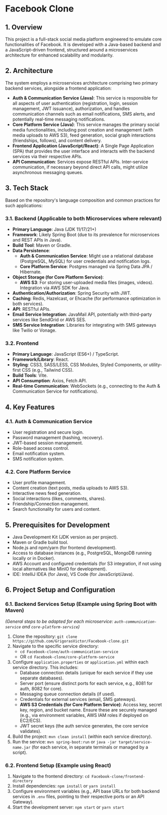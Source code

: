 # Facebook Clone

## 1. Overview

This project is a full-stack social media platform engineered to emulate core functionalities of Facebook. It is developed with a Java-based backend and a JavaScript-driven frontend, structured around a microservices architecture for enhanced scalability and modularity.

## 2. Architecture

The system employs a microservices architecture comprising two primary backend services, alongside a frontend application:

*   **Auth & Communication Service (Java)**: This service is responsible for all aspects of user authentication (registration, login, session management, JWT issuance), authorization, and handles communication channels such as email notifications, SMS alerts, and potentially real-time messaging notifications.
*   **Core Platform Service (Java)**: This service manages the primary social media functionalities, including post creation and management (with media uploads to AWS S3), feed generation, social graph interactions (friendships, follows), and content delivery.
*   **Frontend Application (JavaScript/React)**: A Single Page Application (SPA) that provides the user interface and interacts with the backend services via their respective APIs.
*   **API Communication**: Services expose RESTful APIs. Inter-service communication, if necessary beyond direct API calls, might utilize asynchronous messaging queues.

## 3. Tech Stack

Based on the repository's language composition and common practices for such applications:

### 3.1. Backend (Applicable to both Microservices where relevant)
*   **Primary Language**: Java (JDK 11/17/21+)
*   **Framework**: Likely Spring Boot (due to its prevalence for microservices and REST APIs in Java).
*   **Build Tool**: Maven or Gradle.
*   **Data Persistence**:
    *   **Auth & Communication Service**: Might use a relational database (PostgreSQL, MySQL) for user credentials and notification logs.
    *   **Core Platform Service**: Postgres managed via Spring Data JPA / Hibernate.
*   **Object Storage (for Core Platform Service)**:
    *   **AWS S3**: For storing user-uploaded media files (images, videos). Integration via AWS SDK for Java.
*   **Authentication/Authorization**: Spring Security with JWT.
*   **Caching**: Redis, Hazelcast, or Ehcache (for performance optimization in both services).
*   **API**: RESTful APIs.
*   **Email Service Integration**: JavaMail API, potentially with third-party services like SendGrid or AWS SES.
*   **SMS Service Integration**: Libraries for integrating with SMS gateways like Twilio or Vonage.

### 3.2. Frontend
*   **Primary Language**: JavaScript (ES6+) / TypeScript.
*   **Framework/Library**: React.
*   **Styling**: CSS3, SASS/LESS, CSS Modules, Styled Components, or utility-first CSS (e.g., Tailwind CSS).
*   **Build Tools**: Vite.
*   **API Consumption**: Axios, Fetch API.
*   **Real-time Communication**: WebSockets (e.g., connecting to the Auth & Communication Service for notifications).

## 4. Key Features

### 4.1. Auth & Communication Service
*   User registration and secure login.
*   Password management (hashing, recovery).
*   JWT-based session management.
*   Role-based access control.
*   Email notification system.
*   SMS notification system.

### 4.2. Core Platform Service
*   User profile management.
*   Content creation (text posts, media uploads to AWS S3).
*   Interactive news feed generation.
*   Social interactions (likes, comments, shares).
*   Friendship/Connection management.
*   Search functionality for users and content.

## 5. Prerequisites for Development
*   Java Development Kit (JDK version as per project).
*   Maven or Gradle build tool.
*   Node.js and npm/yarn (for frontend development).
*   Access to database instances (e.g., PostgreSQL, MongoDB running locally or in Docker).
*   AWS Account and configured credentials (for S3 integration, if not using local alternatives like MinIO for development).
*   IDE: IntelliJ IDEA (for Java), VS Code (for JavaScript/Java).

## 6. Project Setup and Configuration

### 6.1. Backend Services Setup (Example using Spring Boot with Maven)
*(General steps to be adapted for each microservice: `auth-communication-service` and `core-platform-service`)*

1.  Clone the repository: `git clone https://github.com/GrigorasVictor/Facebook-clone.git`
2.  Navigate to the specific service directory:
    *   `cd Facebook-clone/auth-communication-service`
    *   OR `cd Facebook-clone/core-platform-service`
3.  Configure `application.properties` or `application.yml` within each service directory. This includes:
    *   Database connection details (unique for each service if they use separate databases).
    *   Server port (ensure distinct ports for each service, e.g., 8081 for auth, 8082 for core).
    *   Messaging queue connection details (if used).
    *   Credentials for external services (email, SMS gateways).
    *   **AWS S3 Credentials (for Core Platform Service)**: Access key, secret key, region, and bucket name. Ensure these are securely managed (e.g., via environment variables, AWS IAM roles if deployed on EC2/ECS).
    *   JWT secret keys (the auth service generates, the core service validates).
4.  Build the project: `mvn clean install` (within each service directory).
5.  Run the service: `mvn spring-boot:run` or `java -jar target/service-name.jar` (for each service, in separate terminals or managed by a script).

### 6.2. Frontend Setup (Example using React)
1.  Navigate to the frontend directory: `cd Facebook-clone/frontend-directory`
2.  Install dependencies: `npm install` or `yarn install`
3.  Configure environment variables (e.g., API base URLs for both backend services in `.env` files, pointing to their respective ports or an API Gateway).
4.  Start the development server: `npm start` or `yarn start`
